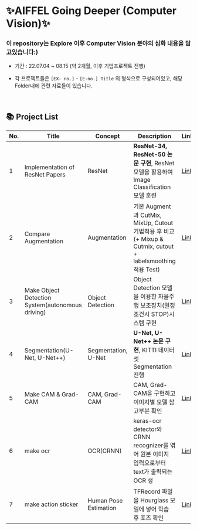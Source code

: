 # ✨AIFFEL Going Deeper (Computer Vision)✨   


### 이 repository는 Explore 이후 Computer Vision 분야의 심화 내용을 담고있습니다:)  



- 기간 : 22.07.04 ~ 08.15 (약 2개월, 이후 기업프로젝트 진행)

- 각 프로젝트들은 `[EX- no.]` - `[E-no.] Title` 의 형식으로 구성되어있고, 해당 Folder내에 관련 자료들이 있습니다. 
    
</br>

##  📚 **Project List**  

| **No.**  | **Title** | **Concept** | **Description** | **Link** |
| ------ | ------ | ------ |----------- |----------- |
| 1 | Implementation of ResNet Papers | ResNet | **ResNet-34, ResNet-50 논문 구현**, ResNet 모델을 활용하여 Image Classification 모델 훈련 | [Link](https://github.com/Chabbbbbo/GoingDeeper/blob/main/%5BProject_1%5DResNet/%5BG-1%5D%20Implementation%20of%20%20ResNet%20Papers.ipynb) |
| 2 | Compare Augmentation | Augmentation | 기본 Augment과 CutMix, MixUp, Cutout 기법적용 후 비교 </br> (+ Mixup & Cutmix, cutout + labelsmoothing 적용 Test) | [Link](https://github.com/Chabbbbbo/GoingDeeper/blob/main/%5BProject_2%5DAugmentation/%5BG-2%5DCompare%20Augmentation%20.ipynb) |
| 3 | Make Object Detection System(autonomous driving) | Object Detection | Object Detection 모델을 이용한 자율주행 보조장치(일정조건시 STOP)시스템 구현 | [Link](https://github.com/Chabbbbbo/GoingDeeper/blob/main/%5BProject_3%5DObject%20Detection/%5BG-6%5D%20Make%20Object%20Detection%20System(autonomous%20driving).ipynb) |
| 4 | Segmentation(U-Net, U-Net++) | Segmentation, U-Net | **U-Net, U-Net++ 논문 구현**, KITTI 데이터셋 Segmentation 진행 | [Link](https://github.com/Chabbbbbo/GoingDeeper/blob/main/%5BProject_4%5D%20Segmentation/%5BG-4%5D%20Segmentation(U-Net%2C%20U-Net%2B%2B).ipynb) |
| 5 | Make CAM & Grad-CAM | CAM, Grad-CAM | CAM, Grad-CAM을 구현하고 이미지별 모델 참고부분 확인 | [Link](https://github.com/Chabbbbbo/GoingDeeper/blob/main/%5BProject_5%5D%20CAM/%5BG-10%5D%20Make%20CAM%20%26%20Grad-CAM%20.ipynb) |
| 6 | make ocr | OCR(CRNN) | keras-ocr detector와 CRNN recognizer를 엮어 원본 이미지 입력으로부터 text가 출력되는 OCR 생| [Link](https://github.com/Chabbbbbo/GoingDeeper/blob/main/%5BProject_6%5D%20OCR/%5BG-12%5D%20make%20ocr.ipynb) |
| 7 | make action sticker | Human Pose Estimation | TFRecord 파일을 Hourglass 모델에 넣어 학습 후 포즈 확인 | [Link](https://github.com/Chabbbbbo/GoingDeeper/blob/main/%5BProject_7%5DHuman%20Pose%20Estimation/%5BG-14%5D%20make%20action%20sticker.ipynb) |

